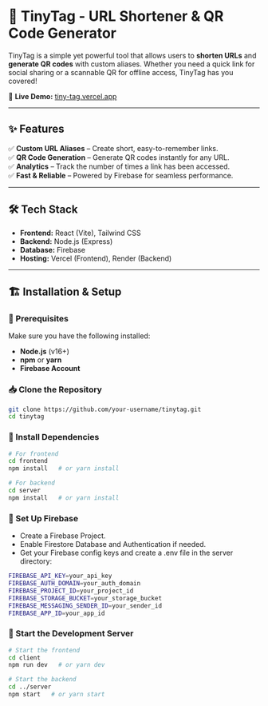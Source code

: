 # 🌟 TinyTag - URL Shortener & QR Code Generator  

TinyTag is a simple yet powerful tool that allows users to **shorten URLs** and **generate QR codes** with custom aliases. Whether you need a quick link for social sharing or a scannable QR for offline access, TinyTag has you covered!  

🚀 **Live Demo:** [tiny-tag.vercel.app](https://tiny-tag.vercel.app)  

---

## ✨ Features  

✅ **Custom URL Aliases** – Create short, easy-to-remember links.  
✅ **QR Code Generation** – Generate QR codes instantly for any URL.  
✅ **Analytics** – Track the number of times a link has been accessed.  
✅ **Fast & Reliable** – Powered by Firebase for seamless performance.  

---

## 🛠 Tech Stack  

- **Frontend:** React (Vite), Tailwind CSS  
- **Backend:** Node.js (Express)  
- **Database:** Firebase  
- **Hosting:** Vercel (Frontend), Render (Backend)  

---

## 🏗️ Installation & Setup  

### 🔧 Prerequisites  
Make sure you have the following installed:  
- **Node.js** (v16+)  
- **npm** or **yarn**  
- **Firebase Account**  

### 📥 Clone the Repository  

```bash
git clone https://github.com/your-username/tinytag.git
cd tinytag
```

### 🔨 Install Dependencies

```bash
# For frontend
cd frontend
npm install   # or yarn install

# For backend
cd server
npm install   # or yarn install
```
### 🔑 Set Up Firebase

- Create a Firebase Project.
- Enable Firestore Database and Authentication if needed.
- Get your Firebase config keys and create a .env file in the server directory:

```bash
FIREBASE_API_KEY=your_api_key
FIREBASE_AUTH_DOMAIN=your_auth_domain
FIREBASE_PROJECT_ID=your_project_id
FIREBASE_STORAGE_BUCKET=your_storage_bucket
FIREBASE_MESSAGING_SENDER_ID=your_sender_id
FIREBASE_APP_ID=your_app_id
```

### 🚀 Start the Development Server

```bash
# Start the frontend
cd client
npm run dev   # or yarn dev

# Start the backend
cd ../server
npm start   # or yarn start
```